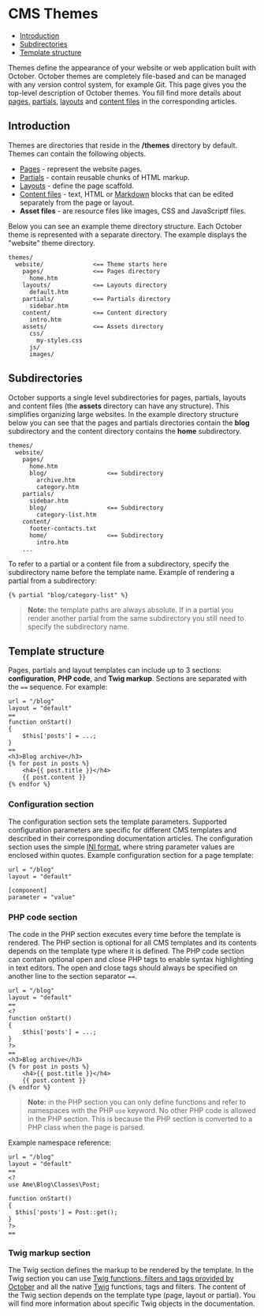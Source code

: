 # CMS Themes

- [Introduction](#introduction)
- [Subdirectories](#subdirectories)
- [Template structure](#structure)


Themes define the appearance of your website or web application built with October. October themes are completely file-based and can be managed with any version control system, for example Git. This page gives you the top-level description of October themes. You fill find more details about [pages](pages), [partials](partials), [layouts](layouts) and [content files](content) in the corresponding articles.

<a name="introduction" class="anchor" href="#introduction"></a>
## Introduction

Themes are directories that reside in the **/themes** directory by default. Themes can contain the following objects.

- [Pages](pages) - represent the website pages.
- [Partials](partials) - contain reusable chunks of HTML markup.
- [Layouts](layouts) - define the page scaffold.
- [Content files](content) - text, HTML or [Markdown](http://daringfireball.net/projects/markdown/syntax) blocks that can be edited separately from the page or layout.
- **Asset files** - are resource files like images, CSS and JavaScriptf files.

Below you can see an example theme directory structure. Each October theme is represented with a separate directory. The example displays the "website" theme directory.

    themes/
      website/              <== Theme starts here
        pages/              <== Pages directory
          home.htm
        layouts/            <== Layouts directory
          default.htm
        partials/           <== Partials directory
          sidebar.htm
        content/            <== Content directory
          intro.htm
        assets/             <== Assets directory
          css/
            my-styles.css
          js/
          images/

<a name="subdirectories" class="anchor" href="#subdirectories"></a>
## Subdirectories

October supports a single level subdirectories for pages, partials, layouts and content files (the **assets** directory can have any structure). This simplifies organizing large websites. In the example directory structure below you can see that the pages and partials directories contain the **blog** subdirectory and the content directory contains the **home** subdirectory.

    themes/
      website/
        pages/
          home.htm
          blog/                 <== Subdirectory
            archive.htm
            category.htm
        partials/
          sidebar.htm
          blog/                 <== Subdirectory
            category-list.htm
        content/
          footer-contacts.txt
          home/                 <== Subdirectory
            intro.htm
        ...

To refer to a partial or a content file from a subdirectory, specify the subdirectory name before the template name. Example of rendering a partial from a subdirectory:

    {% partial "blog/category-list" %}

> **Note:** the template paths are always absolute. If in a partial you render another partial from the same subdirectory you still need to specify the subdirectory name.

<a name="structure" class="anchor" href="#structure"></a>
## Template structure

Pages, partials and layout templates can include up to 3 sections: **configuration**, **PHP code**, and **Twig markup**.
Sections are separated with the `==` sequence.
For example:

    url = "/blog"
    layout = "default"
    ==
    function onStart()
    {
        $this['posts'] = ...;
    }
    ==
    <h3>Blog archive</h3>
    {% for post in posts %}
        <h4>{{ post.title }}</h4>
        {{ post.content }}
    {% endfor %}

<a name="configuration-section" class="anchor" href="#configuration-section"></a>
### Configuration section

The configuration section sets the template parameters. Supported configuration parameters are specific for different CMS templates and described in their corresponding documentation articles. The configuration section uses the simple [INI format](http://en.wikipedia.org/wiki/INI_file), where string parameter values are enclosed within quotes.  Example configuration section for a page template:

    url = "/blog"
    layout = "default"

    [component]
    parameter = "value"

<a name="php-section" class="anchor" href="#php-section"></a>
### PHP code section

The code in the PHP section executes every time before the template is rendered. The PHP section is optional for all CMS templates and its contents depends on the template type where it is defined. The PHP code section can contain optional open and close PHP tags to enable syntax highlighting in text editors. The open and close tags should always be specified on another line to the section separator `==`.

    url = "/blog"
    layout = "default"
    ==
    <?
    function onStart()
    {
        $this['posts'] = ...;
    }
    ?>
    ==
    <h3>Blog archive</h3>
    {% for post in posts %}
        <h4>{{ post.title }}</h4>
        {{ post.content }}
    {% endfor %}

> **Note:** in the PHP section you can only define functions and refer to namespaces with the PHP `use` keyword. No other PHP code is allowed in the PHP section. This is because the PHP section is converted to a PHP class when the page is parsed.

Example namespace reference:

    url = "/blog"
    layout = "default"
    ==
    <?
    use Ame\Blog\Classes\Post;

    function onStart()
    {
      $this['posts'] = Post::get();
    }
    ?>
    ==

<a name="twig-section" class="anchor" href="#twig-section"></a>
### Twig markup section

The Twig section defines the markup to be rendered by the template. In the Twig section you can use [Twig functions, filters and tags provided by October](markup) and all the native [Twig](http://twig.sensiolabs.org/documentation) functions, tags and filters. The content of the Twig section depends on the template type (page, layout or partial). You will find more information about specific Twig objects in the documentation.